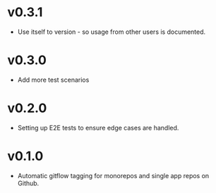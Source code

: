 # v0.3.1

- Use itself to version - so usage from other users is documented.

# v0.3.0

- Add more test scenarios

# v0.2.0

- Setting up E2E tests to ensure edge cases are handled.

# v0.1.0

- Automatic gitflow tagging for monorepos and single app repos on Github.
